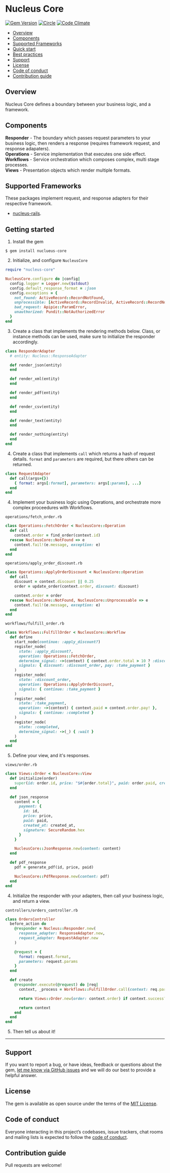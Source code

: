 # Nucleus Core

[![Gem Version](https://badge.fury.io/rb/nucleus-core.svg)](https://rubygems.org/gems/nucleus-core)
[![Circle](https://circleci.com/gh/dodgerogers/nucleus-core/tree/main.svg?style=shield)](https://app.circleci.com/pipelines/github/dodgerogers/nucleus-core?branch=main)
[![Code Climate](https://codeclimate.com/github/dodgerogers/nucleus-core/badges/gpa.svg)](https://codeclimate.com/github/dodgerogers/nucleus-core)

- [Overview](#overview)
- [Components](#components)
- [Supported Frameworks](#supported-frameworks)
- [Quick start](#quick-start)
- [Best practices](#best-practices)
- [Support](#support)
- [License](#license)
- [Code of conduct](#code-of-conduct)
- [Contribution guide](#contribution-guide)

## Overview

Nucleus Core defines a boundary between your business logic, and a framework.

## Components

**Responder** - The boundary which passes request parameters to your business logic, then renders a response (requires framework request, and response adapaters).\
**Operations** - Service implementation that executes one side effect.\
**Workflows** - Service orchestration which composes complex, multi stage processes.\
**Views** - Presentation objects which render multiple formats.

## Supported Frameworks

These packages implement request, and response adapters for their respective framework.

- [nucleus-rails](https://rubygems.org/gems/nucleus-rails).

## Getting started

1. Install the gem

```
$ gem install nuclueus-core
```

2. Initialize, and configure `NucleusCore`

```ruby
require "nucleus-core"

NucleusCore.configure do |config|
  config.logger = Logger.new($stdout)
  config.default_response_format = :json
  config.exceptions = {
    not_found: ActiveRecord::RecordNotFound,
    unprocessible: [ActiveRecord::RecordInvalid, ActiveRecord::RecordNotSaved],
    bad_request: Apipie::ParamError,
    unauthorized: Pundit::NotAuthorizedError
  }
end
```

3. Create a class that implements the rendering methods below. Class, or instance methods can be used, make sure to initialize the responder accordingly.

```ruby
class ResponderAdapter
  # entity: Nucleus::ResponseAdapter

  def render_json(entity)
  end

  def render_xml(entity)
  end

  def render_pdf(entity)
  end

  def render_csv(entity)
  end

  def render_text(entity)
  end

  def render_nothing(entity)
  end
end
```

4. Create a class that implements `call` which returns a hash of request details. `format` and `parameters` are required, but there others can be returned.

```ruby
class RequestAdapter
  def call(args={})
    { format: args[:format], parameters: args[:params], ...}
  end
end
```

4. Implement your business logic using Operations, and orchestrate more complex proceedures with Workflows.

`operations/fetch_order.rb`

```ruby
class Operations::FetchOrder < NucleusCore::Operation
  def call
    context.order = find_order(context.id)
  rescue NucleusCore::NotFound => e
    context.fail!(e.message, exception: e)
  end
end
```

`operations/apply_order_discount.rb`

```ruby
class Operations::ApplyOrderDiscount < NucleusCore::Operation
  def call
    discount = context.discount || 0.25
    order = update_order(context.order, discount: discount)

    context.order = order
  rescue NucleusCore::NotFound, NucleusCore::Unprocessable => e
    context.fail!(e.message, exception: e)
  end
end
```

`workflows/fulfill_order.rb`

```ruby
class Workflows::FulfillOrder < NucleusCore::Workflow
  def define
    start_node(continue: :apply_discount?)
    register_node(
      state: :apply_discount?,
      operation: Operations::FetchOrder,
      determine_signal: ->(context) { context.order.total > 10 ? :discount : :pay },
      signals: { discount: :discount_order, pay: :take_payment }
    )
    register_node(
      state: :discount_order,
      operation: Operations::ApplyOrderDiscount,
      signals: { continue: :take_payment }
    )
    register_node(
      state: :take_payment,
      operation: ->(context) { context.paid = context.order.pay! },
      signals: { continue: :completed }
    )
    register_node(
      state: :completed,
      determine_signal: ->(_) { :wait }
    )
  end
end
```

5. Define your view, and it's responses.

`views/order.rb`

```ruby
class Views::Order < NucleusCore::View
  def initialize(order)
    super(id: order.id, price: "$#{order.total}", paid: order.paid, created_at: order.created_at)
  end

  def json_response
    content = {
      payment: {
        id: id,
        price: price,
        paid: paid,
        created_at: created_at,
        signature: SecureRandom.hex
      }
    }

    NucleusCore::JsonResponse.new(content: content)
  end

  def pdf_response
    pdf = generate_pdf(id, price, paid)

    NucleusCore::PdfResponse.new(content: pdf)
  end
end
```

4. Initialize the responder with your adapters, then call your business logic, and return a view.

`controllers/orders_controller.rb`

```ruby
class OrdersController
  before_action do
    @responder = Nucleus::Responder.new(
      response_adapter: ResponseAdapter.new,
      request_adapter: RequestAdapter.new
    )

    @request = {
      format: request.format,
      parameters: request.params
    }
  end

  def create
    @responder.execute(@request) do |req|
      context, _process = Workflows::FulfillOrder.call(context: req.parameters)

      return Views::Order.new(order: context.order) if context.success?

      return context
    end
  end
end
```

5. Then tell us about it!

---

## Support

If you want to report a bug, or have ideas, feedback or questions about the gem, [let me know via GitHub issues](https://github.com/dodgerogers/nucleus_core/issues/new) and we will do our best to provide a helpful answer.

## License

The gem is available as open source under the terms of the [MIT License](LICENSE.txt).

## Code of conduct

Everyone interacting in this project’s codebases, issue trackers, chat rooms and mailing lists is expected to follow the [code of conduct](CODE_OF_CONDUCT.md).

## Contribution guide

Pull requests are welcome!
